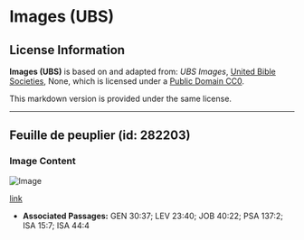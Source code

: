 # Images (UBS)

## License Information

**Images (UBS)** is based on and adapted from: _UBS Images_, [United Bible Societies](https://unitedbiblesocieties.org/), None, which is licensed under a [Public Domain CC0](https://creativecommons.org/public-domain/cc0/).

This markdown version is provided under the same license.



--------------------------------

## Feuille de peuplier (id: 282203)

### Image Content

![Image](https://cdn.aquifer.bible/aquifer-content/resources/Media/WEB-0731_poplar_leaf.jpg)

[link](https://cdn.aquifer.bible/aquifer-content/resources/Media/WEB-0731_poplar_leaf.jpg)

* **Associated Passages:** GEN 30:37; LEV 23:40; JOB 40:22; PSA 137:2; ISA 15:7; ISA 44:4


